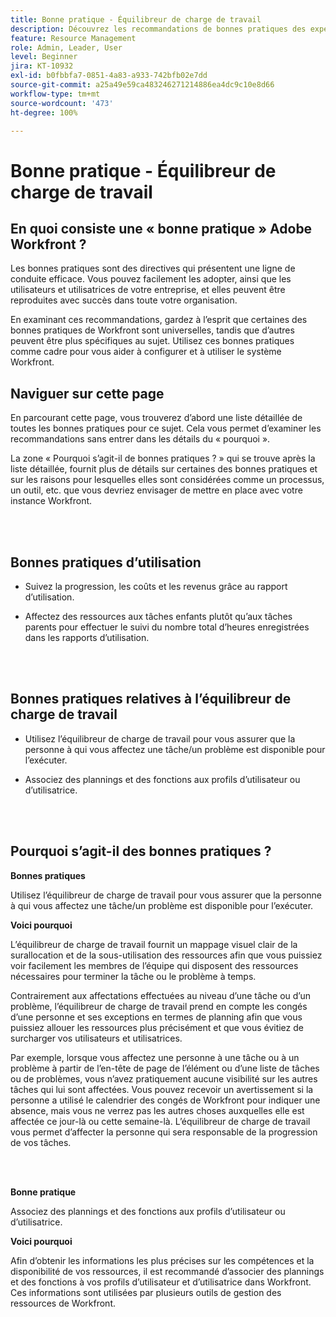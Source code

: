 ```yaml
---
title: Bonne pratique - Équilibreur de charge de travail
description: Découvrez les recommandations de bonnes pratiques des expertes et experts d’Adobe Workfront concernant la configuration, la gestion et l’utilisation de l’équilibreur de charge de travail.
feature: Resource Management
role: Admin, Leader, User
level: Beginner
jira: KT-10932
exl-id: b0fbbfa7-0851-4a83-a933-742bfb02e7dd
source-git-commit: a25a49e59ca483246271214886ea4dc9c10e8d66
workflow-type: tm+mt
source-wordcount: '473'
ht-degree: 100%

---
```


# Bonne pratique - Équilibreur de charge de travail

## En quoi consiste une « bonne pratique » Adobe Workfront ?

Les bonnes pratiques sont des directives qui présentent une ligne de conduite efficace. Vous pouvez facilement les adopter, ainsi que les utilisateurs et utilisatrices de votre entreprise, et elles peuvent être reproduites avec succès dans toute votre organisation.

En examinant ces recommandations, gardez à l’esprit que certaines des bonnes pratiques de Workfront sont universelles, tandis que d’autres peuvent être plus spécifiques au sujet. Utilisez ces bonnes pratiques comme cadre pour vous aider à configurer et à utiliser le système Workfront.

## Naviguer sur cette page

En parcourant cette page, vous trouverez d’abord une liste détaillée de toutes les bonnes pratiques pour ce sujet. Cela vous permet d’examiner les recommandations sans entrer dans les détails du « pourquoi ».

La zone « Pourquoi s’agit-il de bonnes pratiques ? » qui se trouve après la liste détaillée, fournit plus de détails sur certaines des bonnes pratiques et sur les raisons pour lesquelles elles sont considérées comme un processus, un outil, etc. que vous devriez envisager de mettre en place avec votre instance Workfront.

</br>
</br>

## Bonnes pratiques d’utilisation

* Suivez la progression, les coûts et les revenus grâce au rapport d’utilisation.

* Affectez des ressources aux tâches enfants plutôt qu’aux tâches parents pour effectuer le suivi du nombre total d’heures enregistrées dans les rapports d’utilisation.

</br>
</br>


## Bonnes pratiques relatives à l’équilibreur de charge de travail

* Utilisez l’équilibreur de charge de travail pour vous assurer que la personne à qui vous affectez une tâche/un problème est disponible pour l’exécuter.

* Associez des plannings et des fonctions aux profils d’utilisateur ou d’utilisatrice.

</br>
</br>


## Pourquoi s’agit-il des bonnes pratiques ?

**Bonnes pratiques**

Utilisez l’équilibreur de charge de travail pour vous assurer que la personne à qui vous affectez une tâche/un problème est disponible pour l’exécuter.



**Voici pourquoi**

L’équilibreur de charge de travail fournit un mappage visuel clair de la surallocation et de la sous-utilisation des ressources afin que vous puissiez voir facilement les membres de l’équipe qui disposent des ressources nécessaires pour terminer la tâche ou le problème à temps.



Contrairement aux affectations effectuées au niveau d’une tâche ou d’un problème, l’équilibreur de charge de travail prend en compte les congés d’une personne et ses exceptions en termes de planning afin que vous puissiez allouer les ressources plus précisément et que vous évitiez de surcharger vos utilisateurs et utilisatrices.



Par exemple, lorsque vous affectez une personne à une tâche ou à un problème à partir de l’en-tête de page de l’élément ou d’une liste de tâches ou de problèmes, vous n’avez pratiquement aucune visibilité sur les autres tâches qui lui sont affectées. Vous pouvez recevoir un avertissement si la personne a utilisé le calendrier des congés de Workfront pour indiquer une absence, mais vous ne verrez pas les autres choses auxquelles elle est affectée ce jour-là ou cette semaine-là. L’équilibreur de charge de travail vous permet d’affecter la personne qui sera responsable de la progression de vos tâches.


</br>
</br>

**Bonne pratique**

Associez des plannings et des fonctions aux profils d’utilisateur ou d’utilisatrice.



**Voici pourquoi**

Afin d’obtenir les informations les plus précises sur les compétences et la disponibilité de vos ressources, il est recommandé d’associer des plannings et des fonctions à vos profils d’utilisateur et d’utilisatrice dans Workfront. Ces informations sont utilisées par plusieurs outils de gestion des ressources de Workfront.
